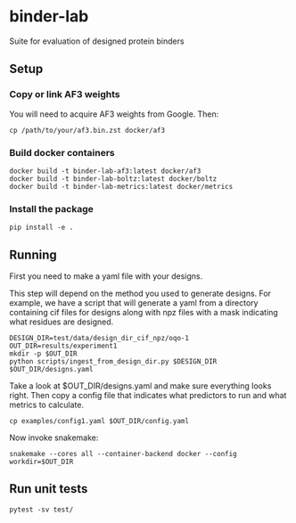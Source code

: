 # binder-lab
Suite for evaluation of designed protein binders

## Setup

### Copy or link AF3 weights
You will need to acquire AF3 weights from Google. Then:
```
cp /path/to/your/af3.bin.zst docker/af3
```

### Build docker containers
```
docker build -t binder-lab-af3:latest docker/af3
docker build -t binder-lab-boltz:latest docker/boltz
docker build -t binder-lab-metrics:latest docker/metrics
```

### Install the package
```
pip install -e .
```

## Running
First you need to make a yaml file with your designs.

This step will depend on the method you used to generate designs. For example, we have a
script that will generate a yaml from a directory containing cif files for designs along
with npz files with a mask indicating what residues are designed.

```
DESIGN_DIR=test/data/design_dir_cif_npz/oqo-1
OUT_DIR=results/experiment1
mkdir -p $OUT_DIR
python scripts/ingest_from_design_dir.py $DESIGN_DIR $OUT_DIR/designs.yaml
```

Take a look at $OUT_DIR/designs.yaml and make sure everything looks right. Then copy a config
file that indicates what predictors to run and what metrics to calculate.

```
cp examples/config1.yaml $OUT_DIR/config.yaml
```

Now invoke snakemake:
```
snakemake --cores all --container-backend docker --config workdir=$OUT_DIR
```

## Run unit tests
```
pytest -sv test/
```